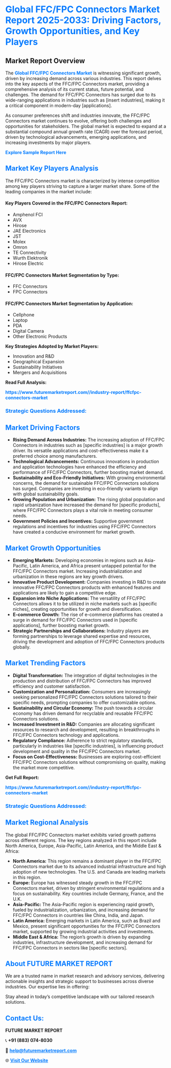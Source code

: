 <h1 style="color: #007BFF;">Global FFC/FPC Connectors Market Report 2025-2033: Driving Factors, Growth Opportunities, and Key Players</h1>

<section id="overview">
<h2>Market Report Overview</h2>
<p>The <a href="https://www.futuremarketreport.com//industry-report/ffcfpc-connectors-market" style="color: #007BFF; text-decoration: none;"><strong>Global FFC/FPC Connectors Market</strong></a> is witnessing significant growth, driven by increasing demand across various industries. This report delves into the key aspects of the FFC/FPC Connectors market, providing a comprehensive analysis of its current status, future potential, and challenges. The demand for FFC/FPC Connectors has surged due to its wide-ranging applications in industries such as [insert industries], making it a critical component in modern-day [applications].</p>
<p>As consumer preferences shift and industries innovate, the FFC/FPC Connectors market continues to evolve, offering both challenges and opportunities for stakeholders. The global market is expected to expand at a substantial compound annual growth rate (CAGR) over the forecast period, driven by technological advancements, emerging applications, and increasing investments by major players.</p>
</section>

<section id="overview">
<p><a href="https://www.futuremarketreport.com//request-sample/reportId=60071" style="color: #007BFF; text-decoration: none;"><strong>Explore Sample Report Here</strong></a></p>
</section>

<section id="key-players">
<h2 style="color: #007BFF;">Market Key Players Analysis</h2>
<p>The FFC/FPC Connectors market is characterized by intense competition among key players striving to capture a larger market share. Some of the leading companies in the market include:</p>
<h4>Key Players Covered in the FFC/FPC Connectors Report:</h4>
<ul><li>Amphenol FCI</li><li>AVX</li><li>Hirose</li><li>JAE Electronics</li><li>JST</li><li>Molex</li><li>Omron</li><li>TE Connectivity</li><li>Wurth Elektronik</li><li>Hirose Electric</li></ul>
<h4>FFC/FPC Connectors Market Segmentation by Type:</h4>
<ul><li>FFC Connectors</li><li>FPC Connectors</li></ul>

<h4>FFC/FPC Connectors Market Segmentation by Application:</h4>
<ul><li>Cellphone</li><li>Laptop</li><li>PDA</li><li>Digital Camera</li><li>Other Electronic Products</li></ul>
<p><strong>Key Strategies Adopted by Market Players:</strong></p>
<ul>
<li>Innovation and R&D</li>
<li>Geographical Expansion</li>
<li>Sustainability Initiatives</li>
<li>Mergers and Acquisitions</li>
</ul>
</section>

<section>
<p><strong>Read Full Analysis: </strong></p><a href="https://www.futuremarketreport.com//industry-report/ffcfpc-connectors-market" style="color: #007BFF; text-decoration: none;"><strong>https://www.futuremarketreport.com//industry-report/ffcfpc-connectors-market</strong></a>
<h3 style="color: #007BFF;">Strategic Questions Addressed:</h3>
</section>

<section id="driving-factors">
<h2 style="color: #007BFF;">Market Driving Factors</h2>
<ul>
<li><strong>Rising Demand Across Industries:</strong> The increasing adoption of FFC/FPC Connectors in industries such as [specific industries] is a major growth driver. Its versatile applications and cost-effectiveness make it a preferred choice among manufacturers.</li>
<li><strong>Technological Advancements:</strong> Continuous innovations in production and application technologies have enhanced the efficiency and performance of FFC/FPC Connectors, further boosting market demand.</li>
<li><strong>Sustainability and Eco-Friendly Initiatives:</strong> With growing environmental concerns, the demand for sustainable FFC/FPC Connectors solutions has surged. Companies are investing in eco-friendly variants to align with global sustainability goals.</li>
<li><strong>Growing Population and Urbanization:</strong> The rising global population and rapid urbanization have increased the demand for [specific products], where FFC/FPC Connectors plays a vital role in meeting consumer needs.</li>
<li><strong>Government Policies and Incentives:</strong> Supportive government regulations and incentives for industries using FFC/FPC Connectors have created a conducive environment for market growth.</li>
</ul>
</section>

<section id="growth-opportunities">
<h2 style="color: #007BFF;">Market Growth Opportunities</h2>
<ul>
<li><strong>Emerging Markets:</strong> Developing economies in regions such as Asia-Pacific, Latin America, and Africa present untapped potential for the FFC/FPC Connectors market. Increasing industrialization and urbanization in these regions are key growth drivers.</li>
<li><strong>Innovative Product Development:</strong> Companies investing in R&D to create innovative FFC/FPC Connectors products with enhanced features and applications are likely to gain a competitive edge.</li>
<li><strong>Expansion into Niche Applications:</strong> The versatility of FFC/FPC Connectors allows it to be utilized in niche markets such as [specific niches], creating opportunities for growth and diversification.</li>
<li><strong>E-commerce Growth:</strong> The rise of e-commerce platforms has created a surge in demand for FFC/FPC Connectors used in [specific applications], further boosting market growth.</li>
<li><strong>Strategic Partnerships and Collaborations:</strong> Industry players are forming partnerships to leverage shared expertise and resources, driving the development and adoption of FFC/FPC Connectors products globally.</li>
</ul>
</section>

<section id="trending-factors">
<h2 style="color: #007BFF;">Market Trending Factors</h2>
<ul>
<li><strong>Digital Transformation:</strong> The integration of digital technologies in the production and distribution of FFC/FPC Connectors has improved efficiency and customer satisfaction.</li>
<li><strong>Customization and Personalization:</strong> Consumers are increasingly seeking personalized FFC/FPC Connectors solutions tailored to their specific needs, prompting companies to offer customizable options.</li>
<li><strong>Sustainability and Circular Economy:</strong> The push towards a circular economy has driven demand for recyclable and reusable FFC/FPC Connectors solutions.</li>
<li><strong>Increased Investment in R&D:</strong> Companies are allocating significant resources to research and development, resulting in breakthroughs in FFC/FPC Connectors technology and applications.</li>
<li><strong>Regulatory Compliance:</strong> Adherence to strict regulatory standards, particularly in industries like [specific industries], is influencing product development and quality in the FFC/FPC Connectors market.</li>
<li><strong>Focus on Cost-Effectiveness:</strong> Businesses are exploring cost-efficient FFC/FPC Connectors solutions without compromising on quality, making the market more competitive.</li>
</ul>
</section>

<section>
<p><strong>Get Full Report: </strong></p><a href="https://www.futuremarketreport.com//industry-report/ffcfpc-connectors-market" style="color: #007BFF; text-decoration: none;"><strong>https://www.futuremarketreport.com//industry-report/ffcfpc-connectors-market</strong></a>
<h3 style="color: #007BFF;">Strategic Questions Addressed:</h3>
</section>


<section id="regional-analysis">
<h2 style="color: #007BFF;">Market Regional Analysis</h2>
<p>The global FFC/FPC Connectors market exhibits varied growth patterns across different regions. The key regions analyzed in this report include North America, Europe, Asia-Pacific, Latin America, and the Middle East & Africa:</p>
<ul>
<li><strong>North America:</strong> This region remains a dominant player in the FFC/FPC Connectors market due to its advanced industrial infrastructure and high adoption of new technologies. The U.S. and Canada are leading markets in this region.</li>
<li><strong>Europe:</strong> Europe has witnessed steady growth in the FFC/FPC Connectors market, driven by stringent environmental regulations and a focus on sustainability. Key countries include Germany, France, and the U.K.</li>
<li><strong>Asia-Pacific:</strong> The Asia-Pacific region is experiencing rapid growth, fueled by industrialization, urbanization, and increasing demand for FFC/FPC Connectors in countries like China, India, and Japan.</li>
<li><strong>Latin America:</strong> Emerging markets in Latin America, such as Brazil and Mexico, present significant opportunities for the FFC/FPC Connectors market, supported by growing industrial activities and investments.</li>
<li><strong>Middle East & Africa:</strong> The region’s growth is driven by expanding industries, infrastructure development, and increasing demand for FFC/FPC Connectors in sectors like [specific sectors].</li>
</ul>
</section>

<footer>
<h2 style="color: #007BFF;">About FUTURE MARKET REPORT</h2>
<p>We are a trusted name in market research and advisory services, delivering actionable insights and strategic support to businesses across diverse industries. Our expertise lies in offering:</p>

<p>Stay ahead in today’s competitive landscape with our tailored research solutions.</p>

<h2 style="color: #007BFF;">Contact Us:</h2>
<p><strong>FUTURE MARKET REPORT</strong></p>
<p>📞 <strong>+91 (883) 074-8030</strong></p>
<p>📧 <strong><a href="mailto:help@futuremarketreport.com" style="color: #007BFF;">help@futuremarketreport.com</a></strong></p>
<p>🌐 <strong><a href="https://www.futuremarketreport.com/" style="color: #007BFF;">Visit Our Website</a></strong></p>
</footer>